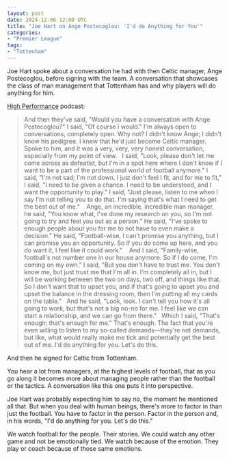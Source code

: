 ```yaml
---
layout: post
date: 2024-12-06 12:00 UTC
title: "Joe Hart on Ange Postecoglou: 'I'd do Anything for You'"
categories:
- "Premier League"
tags:
- "Tottenham"
---
```


Joe Hart spoke about a conversation he had with then Celtic manager, Ange Postecoglou, before signing with the team. A conversation that showcases the class of man management that Tottenham has and why players will do anything for him.

<!---more--->

[High Performance](https://youtu.be/h9znECunHdU?si=LBnNRmHAHALzzsjK) podcast:

> And then they've said, "Would you have a conversation with Ange Postecoglou?" I said, "Of course I would." I'm always open to conversations, completely open. Why not? I didn't know Ange; I didn't know his pedigree. I knew that he'd just become Celtic manager. Spoke to him, and it was a very, very, very honest conversation, especially from my point of view.
> 
> I said, "Look, please don't let me come across as defeatist, but I'm in a spot here where I don't know if I want to be a part of the professional world of football anymore." I said, "I'm not sad; I'm not down. I just don't feel I fit, and for me to fit," I said, "I need to be given a chance. I need to be understood, and I want the opportunity to play." I said, "Just please, listen to me when I say I'm not telling you to do that. I'm saying that's what I need to get the best out of me." 
> 
> Ange, an incredible, incredible man manager, he said, "You know what, I've done my research on you, so I'm not going to try and feel you out as a person." He said, "I've spoke to enough people about you for me to not have to even make a decision." He said, "Football-wise, I can't promise you anything, but I can promise you an opportunity. So if you do come up here, and you do want it, I feel like it could work." 
> 
> And I said, "Family-wise, football's not number one in our house anymore. So if I do come, I'm coming on my own." I said, "But you don't have to trust me. You don't know me, but just trust me that I'm all in. I'm completely all in, but I will be working between the two on days, two off, and things like that. So I don't want that to upset you, and if that's going to upset you and upset the balance in the dressing room, then I'm putting all my cards on the table."
> 
> And he said, "Look, look. I can't tell you how it's all going to work, but that's not a big no-no for me. I feel like we can start a relationship, and we can go from there."
> 
> Which I said, "That's enough; that's enough for me." That's enough. The fact that you're even willing to listen to my so-called demands—they're not demands, but like, what would really make me tick and potentially get the best out of me. I'd do anything for you. Let's do this.

And then he signed for Celtic from Tottenham.

You hear a lot from managers, at the highest levels of football, that as you go along it becomes more about managing people rather than the football or the tactics. A conversation like this one puts it into perspective.

Joe Hart was probably expecting him to say no, the moment he mentioned all that. But when you deal with human beings, there's more to factor in than just the football. You have to factor in the person. Factor in the person and, in his words, "I'd do anything for you. Let's do this."

We watch football for the people. Their stories. We could watch any other game and not be emotionally tied. We watch because of the emotion. They play or coach because of those same emotions.